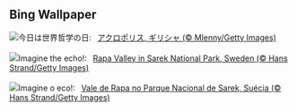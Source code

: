 ## Bing Wallpaper
![](https://www.bing.com/th?id=OHR.AthensAcropolis_JA-JP1206532220_UHD.jpg&w=1000)今日は世界哲学の日:&nbsp;&ensp;[アクロポリス, ギリシャ (© Mlenny/Getty Images)](https://www.bing.com/th?id=OHR.AthensAcropolis_JA-JP1206532220_UHD.jpg)
<br><br/>
![](https://www.bing.com/th?id=OHR.SarekSweden_EN-GB7471254512_UHD.jpg&w=1000)Imagine the echo!:&nbsp;&ensp;[Rapa Valley in Sarek National Park, Sweden (© Hans Strand/Getty Images)](https://www.bing.com/th?id=OHR.SarekSweden_EN-GB7471254512_UHD.jpg)
<br><br/>
![](https://www.bing.com/th?id=OHR.SarekSweden_PT-BR9598980738_UHD.jpg&w=1000)Imagine o eco!:&nbsp;&ensp;[Vale de Rapa no Parque Nacional de Sarek, Suécia (© Hans Strand/Getty Images)](https://www.bing.com/th?id=OHR.SarekSweden_PT-BR9598980738_UHD.jpg)
<br><br/>
